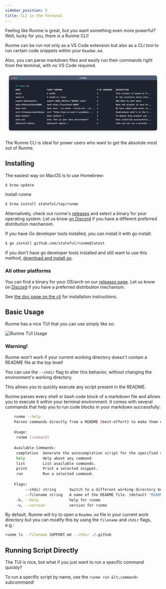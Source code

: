 ```yaml
---
sidebar_position: 5
title: CLI in the Terminal
---
```


Feeling like Runme is great, but you want something even more powerful? Well, lucky for you, there is a Runme CLI!

Runme can be run not only as a VS Code extension but also as a CLI tool to run certain code snippets within your `Readme.md`.

Also, you can parse markdown files and easily run their commands right from the terminal, with no VS Code required.

![Runme CLI run commands from terminal](../static/img/terminal.png)

The Runme CLI is ideal for power users who want to get the absolute most out of Runme.

## Installing

The easiest way on MacOS is to use Homebrew:

```sh
$ brew update
```

Install runme

```sh
$ brew install stateful/tap/runme
```

Alternatively, check out runme's [releases](https://github.com/stateful/runme/releases) and select a binary for your operating system. Let us know [on Discord](https://discord.gg/runme) if you have a different preferred distribution mechanism.

If you have Go developer tools installed, you can install it with go install:

```sh
$ go install github.com/stateful/runme@latest
```

If you don't have go developer tools installed and still want to use this method, [download and install go](https://go.dev/doc/install).

### All other platforms

You can find a binary for your OS/arch on our [releases page](https://github.com/stateful/runme/releases). Let us know on [Discord](https://discord.com/invite/BQm8zRCBUY) if you have a preferred distribution mechanism.

See [the doc page on the cli](https://runme-dev-mxsdev.vercel.app/docs/cli) for installation instructions.

## Basic Usage

Runme has a nice TUI that you can use simply like so:

![Runme TUI Usage](https://user-images.githubusercontent.com/16108792/219203990-ffb860e7-5314-4a22-bf05-9d983e3876d0.gif)

### Warning!

Runme won't work if your current working directory doesn't contain a README file at the top level!

You can use the `--chdir` flag to alter this behavior, without changing the environment's working directory.

<!-- (TODO: better gif) -->

This allows you to quickly execute any script present in the README.

Runme parses every shell or bash code block of a markdown file and allows you to execute it within your terminal environment. It comes with several commands that help you to run code blocks in your markdown successfully:

```sh
    runme --help
    Parses commands directly from a README (best-effort) to make them executable under a unique name.

    Usage:
     runme [command]

    Available Commands:
     completion  Generate the autocompletion script for the specified shell
     help        Help about any command
     list        List available commands.
     print       Print a selected snippet.
     run         Run a selected command.

    Flags:
         --chdir string      Switch to a different working directory before executing the command. (default ".")
         --filename string   A name of the README file. (default "README.md")
     -h, --help              help for runme
     -v, --version           version for runme
```

By default, Runme will try to open a `Readme.md` file in your current work directory but you can modify this by using the `filename` and `chdir` flags, e.g.:

```sh
runme ls --filename SUPPORT.md --chdir ./.github
```

## Running Script Directly

The TUI is nice, but what if you just want to run a specific command quickly?

To run a specific script by name, use the `runme run &lt;command>` subcommand!
